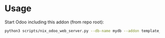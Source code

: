 # Usage

Start Odoo including this addon (from repo root):

```bash
python3 scripts/nix_odoo_web_server.py --db-name mydb --addon template_content_swapper
```
